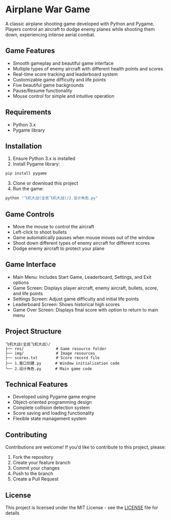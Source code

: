 # Airplane War Game

A classic airplane shooting game developed with Python and Pygame. Players control an aircraft to dodge enemy planes while shooting them down, experiencing intense aerial combat.

## Game Features

- Smooth gameplay and beautiful game interface
- Multiple types of enemy aircraft with different health points and scores
- Real-time score tracking and leaderboard system
- Customizable game difficulty and life points
- Five beautiful game backgrounds
- Pause/Resume functionality
- Mouse control for simple and intuitive operation

## Requirements

- Python 3.x
- Pygame library

## Installation

1. Ensure Python 3.x is installed
2. Install Pygame library:
```bash
pip install pygame
```
3. Clone or download this project
4. Run the game:
```bash
python "飞机大战(全民飞机大战)/2.设计角色.py"
```

## Game Controls

- Move the mouse to control the aircraft
- Left-click to shoot bullets
- Game automatically pauses when mouse moves out of the window
- Shoot down different types of enemy aircraft for different scores
- Dodge enemy aircraft to protect your plane

## Game Interface

- Main Menu: Includes Start Game, Leaderboard, Settings, and Exit options
- Game Screen: Displays player aircraft, enemy aircraft, bullets, score, and life points
- Settings Screen: Adjust game difficulty and initial life points
- Leaderboard Screen: Shows historical high scores
- Game Over Screen: Displays final score with option to return to main menu

## Project Structure

```
飞机大战(全民飞机大战)/
├── res/              # Game resource folder
├── img/              # Image resources
├── scores.txt        # Score record file
├── 1.窗口创建.py      # Window initialization code
└── 2.设计角色.py      # Main game code
```

## Technical Features

- Developed using Pygame game engine
- Object-oriented programming design
- Complete collision detection system
- Score saving and loading functionality
- Flexible state management system

## Contributing

Contributions are welcome! If you'd like to contribute to this project, please:

1. Fork the repository
2. Create your feature branch
3. Commit your changes
4. Push to the branch
5. Create a Pull Request

## License

This project is licensed under the MIT License - see the [LICENSE](LICENSE) file for details 